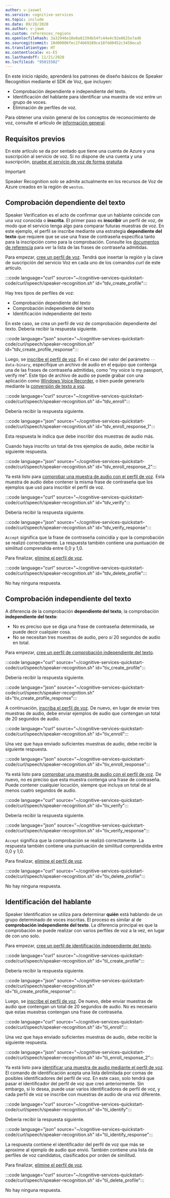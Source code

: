 ```yaml
---
author: v-jaswel
ms.service: cognitive-services
ms.topic: include
ms.date: 09/28/2020
ms.author: v-jawe
ms.custom: references_regions
ms.openlocfilehash: 3a32946e10e8a81394b54fc44e4c92e8625e7ad6
ms.sourcegitcommit: 10d00006fec1f4b69289ce18fdd0452c3458eca5
ms.translationtype: HT
ms.contentlocale: es-ES
ms.lasthandoff: 11/21/2020
ms.locfileid: "95015502"
---
```

En este inicio rápido, aprenderá los patrones de diseño básicos de Speaker Recognition mediante el SDK de Voz, que incluyen:

* Comprobación dependiente e independiente del texto.
* Identificación del hablante para identificar una muestra de voz entre un grupo de voces.
* Eliminación de perfiles de voz.

Para obtener una visión general de los conceptos de reconocimiento de voz, consulte el artículo de [información general](../../../speaker-recognition-overview.md).

## <a name="prerequisites"></a>Requisitos previos

En este artículo se da por sentado que tiene una cuenta de Azure y una suscripción al servicio de voz. Si no dispone de una cuenta y una suscripción, [pruebe el servicio de voz de forma gratuita](../../../overview.md#try-the-speech-service-for-free).

> [!IMPORTANT]
> Speaker Recognition *solo* se admite actualmente en los recursos de Voz de Azure creados en la región de `westus`.

## <a name="text-dependent-verification"></a>Comprobación dependiente del texto

Speaker Verification es el acto de confirmar que un hablante coincide con una voz conocida o **inscrita**. El primer paso es **inscribir** un perfil de voz, de modo que el servicio tenga algo para comparar futuras muestras de voz. En este ejemplo, el perfil se inscribe mediante una estrategia **dependiente del texto** que requiere que se use una frase de contraseña específica tanto para la inscripción como para la comprobación. Consulte los [documentos de referencia](/rest/api/speakerrecognition/) para ver la lista de las frases de contraseña admitidas.

Para empezar, [cree un perfil de voz](/rest/api/speakerrecognition/verification/textdependent/createprofile). Tendrá que insertar la región y la clave de suscripción del servicio Voz en cada uno de los comandos curl de este artículo.

:::code language="curl" source="~/cognitive-services-quickstart-code/curl/speech/speaker-recognition.sh" id="tdv_create_profile":::

Hay tres tipos de perfiles de voz:

- Comprobación dependiente del texto
- Comprobación independiente del texto
- Identificación independiente del texto

En este caso, se crea un perfil de voz de comprobación dependiente del texto. Debería recibir la respuesta siguiente.

:::code language="json" source="~/cognitive-services-quickstart-code/curl/speech/speaker-recognition.sh" id="tdv_create_profile_response":::

Luego, se [inscribe el perfil de voz](/rest/api/speakerrecognition/verification/textdependent/createenrollment). En el caso del valor del parámetro `--data-binary`, especifique un archivo de audio en el equipo que contenga una de las frases de contraseña admitidas, como "my voice is my passport, verify me". Este tipo de archivo de audio se puede grabar con una aplicación como [Windows Voice Recorder](https://www.microsoft.com/p/windows-voice-recorder/9wzdncrfhwkn?activetab=pivot:overviewtab), o bien puede generarlo mediante la [conversión de texto a voz](../../../index-text-to-speech.yml).

:::code language="curl" source="~/cognitive-services-quickstart-code/curl/speech/speaker-recognition.sh" id="tdv_enroll":::

Debería recibir la respuesta siguiente.

:::code language="json" source="~/cognitive-services-quickstart-code/curl/speech/speaker-recognition.sh" id="tdv_enroll_response_1":::

Esta respuesta le indica que debe inscribir dos muestras de audio más.

Cuando haya inscrito un total de tres ejemplos de audio, debe recibir la siguiente respuesta.

:::code language="json" source="~/cognitive-services-quickstart-code/curl/speech/speaker-recognition.sh" id="tdv_enroll_response_2":::

Ya está listo para [comprobar una muestra de audio con el perfil de voz](/rest/api/speakerrecognition/verification/textdependent/verifyprofile). Esta muestra de audio debe contener la misma frase de contraseña que los ejemplos que usó para inscribir el perfil de voz.

:::code language="curl" source="~/cognitive-services-quickstart-code/curl/speech/speaker-recognition.sh" id="tdv_verify":::

Debería recibir la respuesta siguiente.

:::code language="json" source="~/cognitive-services-quickstart-code/curl/speech/speaker-recognition.sh" id="tdv_verify_response":::

`Accept` significa que la frase de contraseña coincidía y que la comprobación se realizó correctamente. La respuesta también contiene una puntuación de similitud comprendida entre 0,0 y 1,0.

Para finalizar, [elimine el perfil de voz](/rest/api/speakerrecognition/verification/textdependent/deleteprofile).

:::code language="curl" source="~/cognitive-services-quickstart-code/curl/speech/speaker-recognition.sh" id="tdv_delete_profile":::

No hay ninguna respuesta.

## <a name="text-independent-verification"></a>Comprobación independiente del texto

A diferencia de la comprobación **dependiente del texto**, la comprobación **independiente del texto**:

* No es preciso que se diga una frase de contraseña determinada, se puede decir cualquier cosa.
* No se necesitan tres muestras de audio, pero *sí* 20 segundos de audio en total.

Para empezar, [cree un perfil de comprobación independiente del texto](/rest/api/speakerrecognition/verification/textindependent/createprofile).

:::code language="curl" source="~/cognitive-services-quickstart-code/curl/speech/speaker-recognition.sh" id="tiv_create_profile":::

Debería recibir la respuesta siguiente.

:::code language="json" source="~/cognitive-services-quickstart-code/curl/speech/speaker-recognition.sh" id="tiv_create_profile_response":::

A continuación, [inscriba el perfil de voz](/rest/api/speakerrecognition/verification/textindependent/createenrollment). De nuevo, en lugar de enviar tres muestras de audio, debe enviar ejemplos de audio que contengan un total de 20 segundos de audio.

:::code language="curl" source="~/cognitive-services-quickstart-code/curl/speech/speaker-recognition.sh" id="tiv_enroll":::

Una vez que haya enviado suficientes muestras de audio, debe recibir la siguiente respuesta.

:::code language="json" source="~/cognitive-services-quickstart-code/curl/speech/speaker-recognition.sh" id="tiv_enroll_response":::

Ya está listo para [comprobar una muestra de audio con el perfil de voz](/rest/api/speakerrecognition/verification/textindependent/verifyprofile). De nuevo, no es preciso que esta muestra contenga una frase de contraseña. Puede contener cualquier locución, siempre que incluya un total de al menos cuatro segundos de audio.

:::code language="curl" source="~/cognitive-services-quickstart-code/curl/speech/speaker-recognition.sh" id="tiv_verify":::

Debería recibir la respuesta siguiente.

:::code language="json" source="~/cognitive-services-quickstart-code/curl/speech/speaker-recognition.sh" id="tiv_verify_response":::

`Accept` significa que la comprobación se realizó correctamente. La respuesta también contiene una puntuación de similitud comprendida entre 0,0 y 1,0.

Para finalizar, [elimine el perfil de voz](/rest/api/speakerrecognition/verification/textindependent/deleteprofile).

:::code language="curl" source="~/cognitive-services-quickstart-code/curl/speech/speaker-recognition.sh" id="tiv_delete_profile":::

No hay ninguna respuesta.

## <a name="speaker-identification"></a>Identificación del hablante

Speaker Identification se utiliza para determinar **quién** está hablando de un grupo determinado de voces inscritas. El proceso es similar al de **comprobación independiente del texto**. La diferencia principal es que la comprobación se puede realizar con varios perfiles de voz a la vez, en lugar de con uno solo.

Para empezar, [cree un perfil de identificación independiente del texto](/rest/api/speakerrecognition/identification/textindependent/createprofile).

:::code language="curl" source="~/cognitive-services-quickstart-code/curl/speech/speaker-recognition.sh" id="tii_create_profile":::

Debería recibir la respuesta siguiente.

:::code language="json" source="~/cognitive-services-quickstart-code/curl/speech/speaker-recognition.sh" id="tii_create_profile_response":::

Luego, se [inscribe el perfil de voz](/rest/api/speakerrecognition/identification/textindependent/createenrollment). De nuevo, debe enviar muestras de audio que contengan un total de 20 segundos de audio. No es necesario que estas muestras contengan una frase de contraseña.

:::code language="curl" source="~/cognitive-services-quickstart-code/curl/speech/speaker-recognition.sh" id="tii_enroll":::

Una vez que haya enviado suficientes muestras de audio, debe recibir la siguiente respuesta.

:::code language="json" source="~/cognitive-services-quickstart-code/curl/speech/speaker-recognition.sh" id="tii_enroll_response_2":::

Ya está listo para [identificar una muestra de audio mediante el perfil de voz](/rest/api/speakerrecognition/identification/textindependent/identifysinglespeaker). El comando de identificación acepta una lista delimitada por comas de posibles identificadores del perfil de voz. En este caso, solo tendrá que pasar el identificador del perfil de voz que creó anteriormente. Sin embargo, si lo desea, puede usar varios identificadores de perfil de voz, y cada perfil de voz se inscribe con muestras de audio de una voz diferente.

:::code language="curl" source="~/cognitive-services-quickstart-code/curl/speech/speaker-recognition.sh" id="tii_identify":::

Debería recibir la respuesta siguiente.

:::code language="json" source="~/cognitive-services-quickstart-code/curl/speech/speaker-recognition.sh" id="tii_identify_response":::

La respuesta contiene el identificador del perfil de voz que más se aproxime al ejemplo de audio que envió. También contiene una lista de perfiles de voz candidatos, clasificados por orden de similitud.

Para finalizar, [elimine el perfil de voz](/rest/api/speakerrecognition/identification/textindependent/deleteprofile).

:::code language="curl" source="~/cognitive-services-quickstart-code/curl/speech/speaker-recognition.sh" id="tii_delete_profile":::

No hay ninguna respuesta.